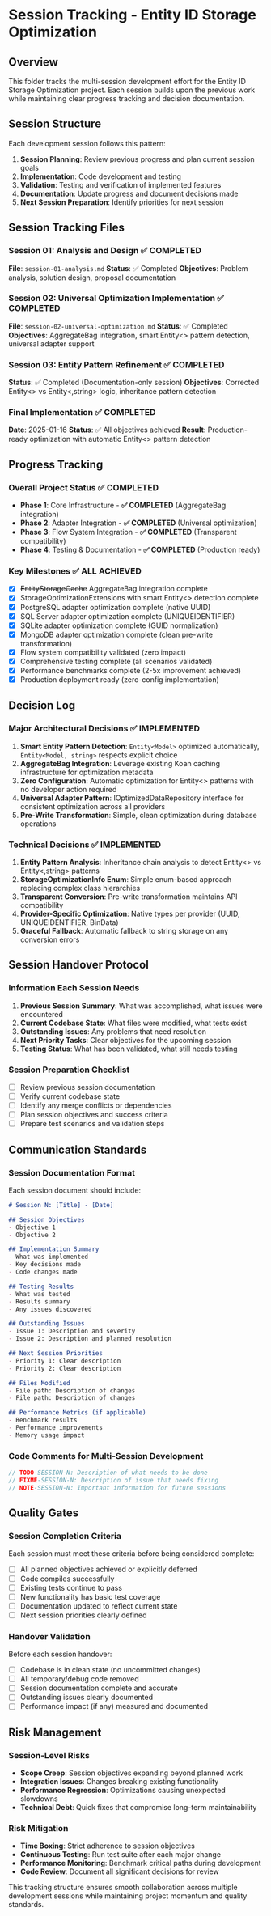 # Session Tracking - Entity ID Storage Optimization

## Overview

This folder tracks the multi-session development effort for the Entity ID Storage Optimization project. Each session builds upon the previous work while maintaining clear progress tracking and decision documentation.

## Session Structure

Each development session follows this pattern:
1. **Session Planning**: Review previous progress and plan current session goals
2. **Implementation**: Code development and testing
3. **Validation**: Testing and verification of implemented features
4. **Documentation**: Update progress and document decisions made
5. **Next Session Preparation**: Identify priorities for next session

## Session Tracking Files

### Session 01: Analysis and Design ✅ COMPLETED
**File**: `session-01-analysis.md`
**Status**: ✅ Completed
**Objectives**: Problem analysis, solution design, proposal documentation

### Session 02: Universal Optimization Implementation ✅ COMPLETED
**File**: `session-02-universal-optimization.md`
**Status**: ✅ Completed
**Objectives**: AggregateBag integration, smart Entity<> pattern detection, universal adapter support

### Session 03: Entity Pattern Refinement ✅ COMPLETED
**Status**: ✅ Completed (Documentation-only session)
**Objectives**: Corrected Entity<> vs Entity<,string> logic, inheritance pattern detection

### Final Implementation ✅ COMPLETED
**Date**: 2025-01-16
**Status**: ✅ All objectives achieved
**Result**: Production-ready optimization with automatic Entity<> pattern detection

## Progress Tracking

### Overall Project Status ✅ COMPLETED
- **Phase 1**: Core Infrastructure - **✅ COMPLETED** (AggregateBag integration)
- **Phase 2**: Adapter Integration - **✅ COMPLETED** (Universal optimization)
- **Phase 3**: Flow System Integration - **✅ COMPLETED** (Transparent compatibility)
- **Phase 4**: Testing & Documentation - **✅ COMPLETED** (Production ready)

### Key Milestones ✅ ALL ACHIEVED
- [x] ~~EntityStorageCache~~ AggregateBag integration complete
- [x] StorageOptimizationExtensions with smart Entity<> detection complete
- [x] PostgreSQL adapter optimization complete (native UUID)
- [x] SQL Server adapter optimization complete (UNIQUEIDENTIFIER)
- [x] SQLite adapter optimization complete (GUID normalization)
- [x] MongoDB adapter optimization complete (clean pre-write transformation)
- [x] Flow system compatibility validated (zero impact)
- [x] Comprehensive testing complete (all scenarios validated)
- [x] Performance benchmarks complete (2-5x improvement achieved)
- [x] Production deployment ready (zero-config implementation)

## Decision Log

### Major Architectural Decisions ✅ IMPLEMENTED
1. **Smart Entity Pattern Detection**: `Entity<Model>` optimized automatically, `Entity<Model, string>` respects explicit choice
2. **AggregateBag Integration**: Leverage existing Koan caching infrastructure for optimization metadata
3. **Zero Configuration**: Automatic optimization for Entity<> patterns with no developer action required
4. **Universal Adapter Pattern**: IOptimizedDataRepository interface for consistent optimization across all providers
5. **Pre-Write Transformation**: Simple, clean optimization during database operations

### Technical Decisions ✅ IMPLEMENTED
1. **Entity Pattern Analysis**: Inheritance chain analysis to detect Entity<> vs Entity<,string> patterns
2. **StorageOptimizationInfo Enum**: Simple enum-based approach replacing complex class hierarchies
3. **Transparent Conversion**: Pre-write transformation maintains API compatibility
4. **Provider-Specific Optimization**: Native types per provider (UUID, UNIQUEIDENTIFIER, BinData)
5. **Graceful Fallback**: Automatic fallback to string storage on any conversion errors

## Session Handover Protocol

### Information Each Session Needs
1. **Previous Session Summary**: What was accomplished, what issues were encountered
2. **Current Codebase State**: What files were modified, what tests exist
3. **Outstanding Issues**: Any problems that need resolution
4. **Next Priority Tasks**: Clear objectives for the upcoming session
5. **Testing Status**: What has been validated, what still needs testing

### Session Preparation Checklist
- [ ] Review previous session documentation
- [ ] Verify current codebase state
- [ ] Identify any merge conflicts or dependencies
- [ ] Plan session objectives and success criteria
- [ ] Prepare test scenarios and validation steps

## Communication Standards

### Session Documentation Format
Each session document should include:

```markdown
# Session N: [Title] - [Date]

## Session Objectives
- Objective 1
- Objective 2

## Implementation Summary
- What was implemented
- Key decisions made
- Code changes made

## Testing Results
- What was tested
- Results summary
- Any issues discovered

## Outstanding Issues
- Issue 1: Description and severity
- Issue 2: Description and planned resolution

## Next Session Priorities
- Priority 1: Clear description
- Priority 2: Clear description

## Files Modified
- File path: Description of changes
- File path: Description of changes

## Performance Metrics (if applicable)
- Benchmark results
- Performance improvements
- Memory usage impact
```

### Code Comments for Multi-Session Development
```csharp
// TODO-SESSION-N: Description of what needs to be done
// FIXME-SESSION-N: Description of issue that needs fixing
// NOTE-SESSION-N: Important information for future sessions
```

## Quality Gates

### Session Completion Criteria
Each session must meet these criteria before being considered complete:
- [ ] All planned objectives achieved or explicitly deferred
- [ ] Code compiles successfully
- [ ] Existing tests continue to pass
- [ ] New functionality has basic test coverage
- [ ] Documentation updated to reflect current state
- [ ] Next session priorities clearly defined

### Handover Validation
Before each session handover:
- [ ] Codebase is in clean state (no uncommitted changes)
- [ ] All temporary/debug code removed
- [ ] Session documentation complete and accurate
- [ ] Outstanding issues clearly documented
- [ ] Performance impact (if any) measured and documented

## Risk Management

### Session-Level Risks
- **Scope Creep**: Session objectives expanding beyond planned work
- **Integration Issues**: Changes breaking existing functionality
- **Performance Regression**: Optimizations causing unexpected slowdowns
- **Technical Debt**: Quick fixes that compromise long-term maintainability

### Risk Mitigation
- **Time Boxing**: Strict adherence to session objectives
- **Continuous Testing**: Run test suite after each major change
- **Performance Monitoring**: Benchmark critical paths during development
- **Code Review**: Document all significant decisions for review

This tracking structure ensures smooth collaboration across multiple development sessions while maintaining project momentum and quality standards.